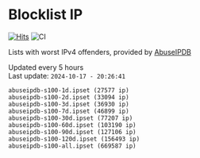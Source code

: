# Blocklist IP

[![Hits](https://hits.seeyoufarm.com/api/count/incr/badge.svg?url=https%3A%2F%2Fgithub.com%2Fborestad%2Fblocklist-ip%2F&count_bg=%2379C83D&title_bg=%23555555&icon=&icon_color=%23E7E7E7&title=hits&edge_flat=false)](https://hits.seeyoufarm.com)  ![CI](https://img.shields.io/github/workflow/status/borestad/blocklist-ip/CI?style=flat-square)

Lists with worst IPv4 offenders, provided by [AbuseIPDB](https://www.abuseipdb.com/)

<!-- FOOTER-PLACEHOLDER -->
Updated every 5 hours<br>
Last update: `2024-10-17 - 20:26:41`
```
abuseipdb-s100-1d.ipset (27577 ip)
abuseipdb-s100-2d.ipset (33094 ip)
abuseipdb-s100-3d.ipset (36930 ip)
abuseipdb-s100-7d.ipset (46899 ip)
abuseipdb-s100-30d.ipset (77207 ip)
abuseipdb-s100-60d.ipset (103190 ip)
abuseipdb-s100-90d.ipset (127106 ip)
abuseipdb-s100-120d.ipset (156493 ip)
abuseipdb-s100-all.ipset (669587 ip)
```
